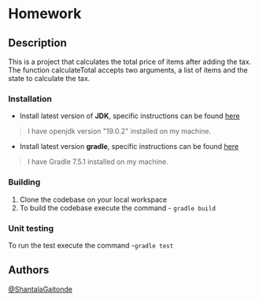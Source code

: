 # Homework

## Description
This is a project that calculates the total price of items after adding the tax. The function calculateTotal accepts two arguments, a list of items and the state to calculate
the tax.

### Installation
- Install latest version of **JDK**, specific instructions can be found [here](https://adoptopenjdk.net/)
> I have openjdk version "19.0.2" installed on my machine.
- Install latest version **gradle**, specific instructions can be found [here](https://gradle.org/install/)
> I have Gradle 7.5.1 installed on my machine.

### Building
1. Clone the codebase on your local workspace
2. To build the codebase execute the command - `gradle build`

### Unit testing
To run the test execute the command -`gradle test`

## Authors
[@ShantalaGaitonde](https://github.com/ShantalaGaitonde)
